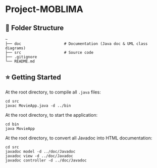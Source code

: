 # Project-MOBLIMA

## 📁 Folder Structure
```
~
├── doc                   # Documentation (Java doc & UML class diagrams)
├── src                   # Source code
├── .gitignore
└── README.md
```

## ⭐ Getting Started
At the root directory, to compile all ```.java``` files:
```
cd src
javac MovieApp.java -d ../bin
```

At the root directory, to start the application:
```
cd bin
java MovieApp
```

At the root directory, to convert all Javadoc into HTML documentation:
```
cd src
javadoc model -d ../doc/Javadoc
javadoc view -d ../doc/Javadoc
javadoc controller -d ../doc/Javadoc
```


